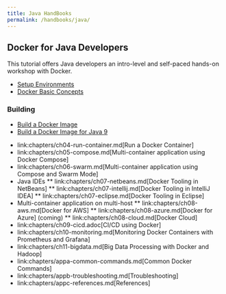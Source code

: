 ```yaml
---
title: Java HandBooks
permalink: /handbooks/java/
---
```



## Docker for Java Developers

This tutorial offers Java developers an intro-level and self-paced hands-on workshop with Docker.

- [Setup Environments](handbooks/java/chapters/ch01-setup.md)
- [Docker Basic Concepts](handbooks/java/chapters/ch02-basic-concepts.md)

###  Building

- [Build a Docker Image](handbooks/java/chapters/ch03-build-image.md)
- [Build a Docker Image for Java 9](handbooks/java/chapters/ch03-build-image-java-9.md)

* link:chapters/ch04-run-container.md[Run a Docker Container]
* link:chapters/ch05-compose.md[Multi-container application using Docker Compose]
* link:chapters/ch06-swarm.md[Multi-container application using Compose and Swarm Mode]
* Java IDEs
** link:chapters/ch07-netbeans.md[Docker Tooling in NetBeans]
** link:chapters/ch07-intellij.md[Docker Tooling in IntelliJ IDEA]
** link:chapters/ch07-eclipse.md[Docker Tooling in Eclipse]
* Multi-container application on multi-host
** link:chapters/ch08-aws.md[Docker for AWS]
** link:chapters/ch08-azure.md[Docker for Azure] (coming)
** link:chapters/ch08-cloud.md[Docker Cloud]
* link:chapters/ch09-cicd.adoc[CI/CD using Docker]
* link:chapters/ch10-monitoring.md[Monitoring Docker Containers with Prometheus and Grafana]
* link:chapters/ch11-bigdata.md[Big Data Processing with Docker and Hadoop]
* link:chapters/appa-common-commands.md[Common Docker Commands]
* link:chapters/appb-troubleshooting.md[Troubleshooting]
* link:chapters/appc-references.md[References]
